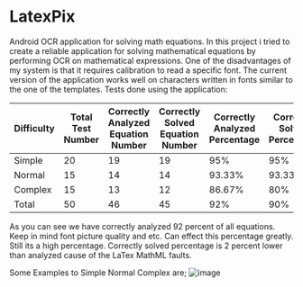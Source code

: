# LatexPix
Android OCR application for solving math equations.
In this project i tried to create a reliable application for solving mathematical equations by performing OCR on mathematical expressions. One of the disadvantages of my system is that it requires calibration to read a specific font. The current version of the application works well on characters written in fonts similar to the one of the templates. 
Tests done using the application:
	
| Difficulty | Total Test Number | Correctly Analyzed Equation Number | Correctly Solved Equation Number | Correctly Analyzed Percentage | Correctly Solved Percentage |
|------------|------------------|-----------------------------------|---------------------------------|------------------------------|----------------------------|
| Simple     | 20               | 19                                | 19                              | 95%                          | 95%                        |
| Normal     | 15               | 14                                | 14                              | 93.33%                       | 93.33%                     |
| Complex    | 15               | 13                                | 12                              | 86.67%                       | 80%                        |
| Total      | 50               | 46                                | 45                              | 92%                          | 90%                        |


As you can see we have correctly analyzed 92 percent of all equations. Keep in mind font picture quality and etc. Can effect this percentage greatly. Still its a high percentage. Correctly solved percentage is 2 percent lower than analyzed cause of the LaTex MathML faults. 


Some Examples to Simple Normal Complex are;
![image](https://github.com/cepnisabann/LatexPix/assets/34573420/d31fe671-8d1f-468d-b18c-315d71d33370)
